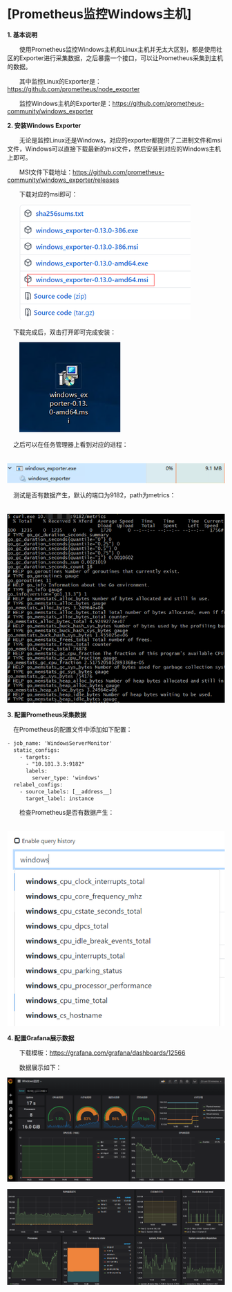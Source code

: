 # [Prometheus监控Windows主机]

**1. 基本说明**

　　使用Prometheus监控Windows主机和Linux主机并无太大区别，都是使用社区的Exporter进行采集数据，之后暴露一个接口，可以让Prometheus采集到主机的数据。

　　其中监控Linux的Exporter是：https://github.com/prometheus/node_exporter

　　监控Windows主机的Exporter是：https://github.com/prometheus-community/windows_exporter

**2. 安装Windows Exporter**

　　无论是监控Linux还是Windows，对应的exporter都提供了二进制文件和msi文件，Windows可以直接下载最新的msi文件，然后安装到对应的Windows主机上即可。

　　MSI文件下载地址：https://github.com/prometheus-community/windows_exporter/releases

　　下载对应的msi即可：

　　![img](Prometheus监控Windows主机.assets/1095387-20200702144144218-1510180891.png)

 

 　下载完成后，双击打开即可完成安装：

　　![img](Prometheus监控Windows主机.assets/1095387-20200702144354238-115206460.png)

 

 　之后可以在任务管理器上看到对应的进程：

　　![img](Prometheus监控Windows主机.assets/1095387-20200702144524006-1506216148.png)

 

 　测试是否有数据产生，默认的端口为9182，path为metrics：

　　![img](Prometheus监控Windows主机.assets/1095387-20200702144739664-1804553367.png)

 

 

**3. 配置Prometheus采集数据**

 

 　在Prometheus的配置文件中添加如下配置：

```
- job_name: 'WindowsServerMonitor'
  static_configs:
    - targets:
      - "10.101.3.3:9182"
      labels:
        server_type: 'windows'
  relabel_configs:
    - source_labels: [__address__]
      target_label: instance
```

　　检查Prometheus是否有数据产生：

　　![img](Prometheus监控Windows主机.assets/1095387-20200702144937143-1265960970.png)

 

 

**4. 配置Grafana展示数据**

　　下载模板：https://grafana.com/grafana/dashboards/12566

　　数据展示如下：

![img](Prometheus监控Windows主机.assets/1095387-20200702145241222-1099637665.png)

 

 ![img](Prometheus监控Windows主机.assets/1095387-20200702145259588-415488905.png)

 

 

　　